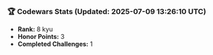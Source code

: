 ### 🏆 Codewars Stats (Updated: 2025-07-09 13:26:10 UTC)

- **Rank:** 8 kyu
- **Honor Points:** 3
- **Completed Challenges:** 1
